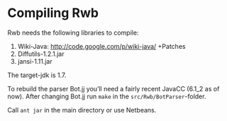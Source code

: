 Compiling Rwb
=============

Rwb needs the following libraries to compile:

1. Wiki-Java: http://code.google.com/p/wiki-java/ +Patches
2. Diffutils-1.2.1.jar
3. jansi-1.11.jar

The target-jdk is 1.7.

To rebuild the parser Bot.jj you’ll need a fairly recent JavaCC (6.1_2 as of now).
After changing Bot.jj run `make` in the `src/Rwb/BotParser`-folder.

Call ```ant jar``` in the main directory or use Netbeans.

